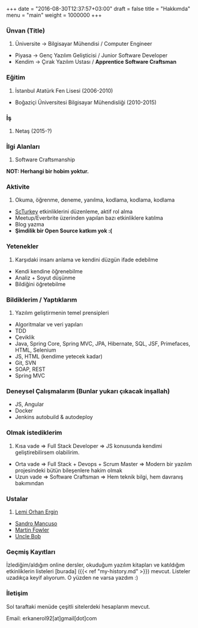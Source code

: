 +++
date = "2016-08-30T12:37:57+03:00"
draft = false
title = "Hakkımda"
menu = "main"
weight = 1000000
+++

### Ünvan (Title)
1. Üniversite -> Bilgisayar Mühendisi / Computer Engineer
* Piyasa -> Genç Yazılım Gelişticisi / Junior Software Developer
* Kendim -> Çırak Yazılım Ustası / **Apprentice Software Craftsman**

<!--more-->

### Eğitim
1. İstanbul Atatürk Fen Lisesi (2006-2010)
* Boğaziçi Üniversitesi Bilgisayar Mühendisliği (2010-2015)

### İş
1. Netaş (2015-?)


### İlgi Alanları
1. Software Craftsmanship

**NOT: Herhangi bir hobim yoktur.**


### Aktivite
1. Okuma, öğrenme, deneme, yanılma, kodlama, kodlama, kodlama
* [ScTurkey](www.meetup.com/Software-Craftsmanship-Turkey) etkinliklerini düzenleme, aktif rol alma
* Meetup/Everbrite üzerinden yapılan bazı etkinliklere katılma
* Blog yazma
* **Şimdilik bir Open Source katkım yok :(**

### Yetenekler
1. Karşıdaki insanı anlama ve kendini düzgün ifade edebilme 
* Kendi kendine öğrenebilme
* Analiz + Soyut düşünme
* Bildiğini öğretebilme 


### Bildiklerim / Yaptıklarım
1. Yazılım geliştirmenin temel prensipleri
* Algoritmalar ve veri yapıları
* TDD 
* Çeviklik
* Java, Spring Core, Spring MVC, JPA, Hibernate, SQL, JSF, Primefaces, HTML, Selenium
* JS, HTML (kendime yetecek kadar)
* Git, SVN
* SOAP, REST
* Spring MVC

### Deneysel Çalışmalarım (Bunlar yukarı çıkacak inşallah)
* JS, Angular
* Docker
* Jenkins autobuild & autodeploy


### Olmak istediklerim
1. Kısa vade => Full Stack Developer => JS konusunda kendimi geliştirebilirsem olabilirim.
* Orta vade =>  Full Stack + Devops + Scrum Master => Modern bir yazılım projesindeki bütün bileşenlere hakim olmak
* Uzun vade => Software Craftsman => Hem teknik bilgi, hem davranış bakımından


### Ustalar
1. [Lemi Orhan Ergin](http://www.lemiorhanergin.com/)
* [Sandro Mancuso](http://codurance.com/blog/author/sandro-mancuso/)
* [Martin Fowler](http://martinfowler.com/)
* [Uncle Bob](https://sites.google.com/site/unclebobconsultingllc/)

### Geçmiş Kayıtları

İzlediğim/aldığım online dersler, okuduğum yazılım kitapları ve katıldığım etkinliklerin listeleri [burada]  ({{< ref "my-history.md" >}}) mevcut. Listeler uzadıkça keyif alıyorum. O yüzden ne varsa yazdım :)	

### İletişim
Sol taraftaki menüde çeşitli sitelerdeki hesaplarım mevcut. 

Email: erkanerol92[at]gmail[dot]com

